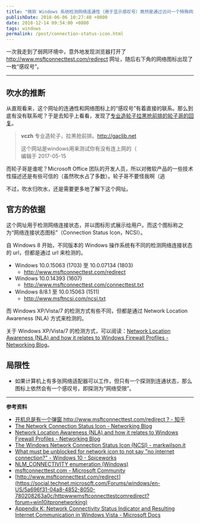 ```yaml
---
title: "微软 Windows 系统检测网络连通性（用于显示感叹号）竟然是通过访问一个特殊网址来实现的"
publishDate: 2018-06-06 10:27:40 +0800
date: 2018-12-14 09:54:00 +0800
tags: windows
permalink: /post/connection-status-icon.html
---
```


一次我走到了弱网环境中，意外地发现浏览器打开了 <http://www.msftconnecttest.com/redirect> 网址，随后右下角的网络图标出现了一枚“感叹号”。

---

<div id="toc"></div>

## 吹水的推断

从直观看来，这个网址的连通性和网络图标上的“感叹号”有着直接的联系。那么到底有没有联系呢？于是去知乎上看看，发现了[专业造轮子拉黑抢前排的轮子哥的回复](https://www.zhihu.com/question/59865134/answer/169818796)。

> **vczh** 专业造轮子，拉黑抢前排。http://gaclib.net
> 
> 这个网站是windows用来测试你有没有连上网的（  
> 编辑于 2017-05-15

而轮子哥是谁呢？Microsoft Office 团队的开发人员，所以对微软产品的一些技术性描述还是有些可信的（虽然吹水占了多数）。轮子哥不要怪我啊（逃

不过，吹水归吹水，还是需要更多地了解下这个网址。

## 官方的依据

这个网址用于检测网络连接状态，并以图标形式展示给用户。而这个图标称之为“网络连接状态图标”（Connection Status Icon，NCSI）。

自 Windows 8 开始，不同版本的 Windows 操作系统有不同的检测网络连接状态的 url，但都是通过 url 来检测的。

- Windows 10.0.15063 (1703) 至 10.0.07134 (1803)
    - <http://www.msftconnecttest.com/redirect>
- Windows 10.0.14393 (1607)
    - <http://www.msftconnecttest.com/connecttest.txt>
- Windows 8/8.1 至 10.0.15063 (1511)
    - <http://www.msftncsi.com/ncsi.txt>

而 Windows XP/Vista/7 的检测方式有些不同，但都是通过 Network Location Awareness (NLA) 方式来检测的。

关于 Windows XP/Vista/7 的检测方式，可以阅读：[Network Location Awareness (NLA) and how it relates to Windows Firewall Profiles - Networking Blog](https://blogs.technet.microsoft.com/networking/2010/09/08/network-location-awareness-nla-and-how-it-relates-to-windows-firewall-profiles/)。

## 局限性

- 如果计算机上有多张网络适配器可以工作，但只有一个探测到连通状态，那么图标上依然会有一个感叹号，即探测为“网络受限”。

---

**参考资料**

- [开机总是有一个弹窗 http://www.msftconnecttest.com/redirect ? - 知乎](https://www.zhihu.com/question/59865134)
- [The Network Connection Status Icon - Networking Blog](https://blogs.technet.microsoft.com/networking/2012/12/20/the-network-connection-status-icon/)
- [Network Location Awareness (NLA) and how it relates to Windows Firewall Profiles - Networking Blog](https://blogs.technet.microsoft.com/networking/2010/09/08/network-location-awareness-nla-and-how-it-relates-to-windows-firewall-profiles/)
- [The Windows Network Connection Status Icon (NCSI) - markwilson.it](http://www.markwilson.co.uk/blog/2017/05/windows-network-connection-status-icon-ncsi.htm)
- [What must be unblocked for network icon to not say "no internet connection?" - Windows 10 - Spiceworks](https://community.spiceworks.com/topic/1644424-what-must-be-unblocked-for-network-icon-to-not-say-no-internet-connection?page=1#entry-5876238)
- [NLM_CONNECTIVITY enumeration (Windows)](https://msdn.microsoft.com/en-us/library/windows/desktop/aa370795%28v=vs.85%29.aspx?f=255&MSPPError=-2147217396)
- [msftconnecttest.com - Microsoft Community](https://answers.microsoft.com/en-us/windows/forum/windows_10-networking/msftconnecttestcom/54cd5060-dbd3-4c82-b958-1a8706184a88?auth=1)
- [http://www.msftconnecttest.com/redirect](https://social.technet.microsoft.com/Forums/windows/en-US/5a696f31-04a8-4852-8050-780208263a0c/httpwwwmsftconnecttestcomredirect?forum=win10itpronetworking)
- [Appendix K: Network Connectivity Status Indicator and Resulting Internet Communication in Windows Vista - Microsoft Docs](https://docs.microsoft.com/en-us/previous-versions/windows/it-pro/windows-vista/cc766017(v=ws.10)?wt.mc_id=MVP)

